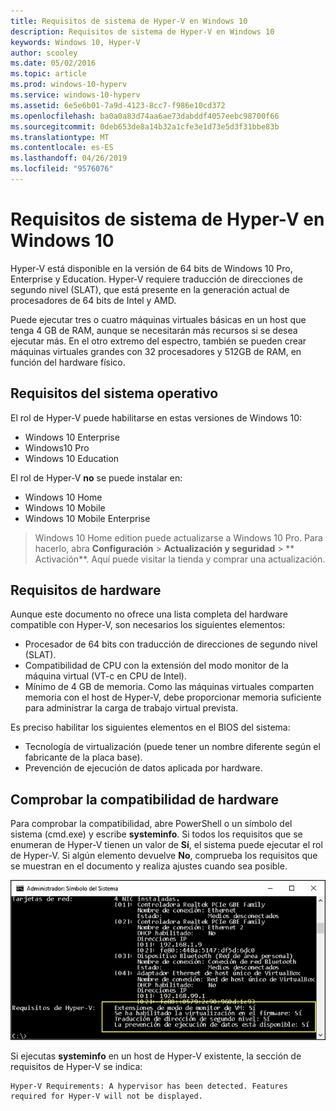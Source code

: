 ```yaml
---
title: Requisitos de sistema de Hyper-V en Windows 10
description: Requisitos de sistema de Hyper-V en Windows 10
keywords: Windows 10, Hyper-V
author: scooley
ms.date: 05/02/2016
ms.topic: article
ms.prod: windows-10-hyperv
ms.service: windows-10-hyperv
ms.assetid: 6e5e6b01-7a9d-4123-8cc7-f986e10cd372
ms.openlocfilehash: ba0a0a83d74aa6ae73dabddf4057eebc98700f66
ms.sourcegitcommit: 0deb653de8a14b32a1cfe3e1d73e5d3f31bbe83b
ms.translationtype: MT
ms.contentlocale: es-ES
ms.lasthandoff: 04/26/2019
ms.locfileid: "9576076"
---
```

# <a name="windows-10-hyper-v-system-requirements"></a>Requisitos de sistema de Hyper-V en Windows 10

Hyper-V está disponible en la versión de 64 bits de Windows 10 Pro, Enterprise y Education. Hyper-V requiere traducción de direcciones de segundo nivel (SLAT), que está presente en la generación actual de procesadores de 64 bits de Intel y AMD.

Puede ejecutar tres o cuatro máquinas virtuales básicas en un host que tenga 4 GB de RAM, aunque se necesitarán más recursos si se desea ejecutar más. En el otro extremo del espectro, también se pueden crear máquinas virtuales grandes con 32 procesadores y 512GB de RAM, en función del hardware físico.

## <a name="operating-system-requirements"></a>Requisitos del sistema operativo

El rol de Hyper-V puede habilitarse en estas versiones de Windows 10:

- Windows 10 Enterprise
- Windows10 Pro
- Windows 10 Education

El rol de Hyper-V **no** se puede instalar en:

- Windows 10 Home
- Windows 10 Mobile
- Windows 10 Mobile Enterprise

>Windows 10 Home edition puede actualizarse a Windows 10 Pro. Para hacerlo, abra **Configuración** > **Actualización y seguridad** > ** Activación**. Aquí puede visitar la tienda y comprar una actualización.

## <a name="hardware-requirements"></a>Requisitos de hardware

Aunque este documento no ofrece una lista completa del hardware compatible con Hyper-V, son necesarios los siguientes elementos:
    
- Procesador de 64 bits con traducción de direcciones de segundo nivel (SLAT).
- Compatibilidad de CPU con la extensión del modo monitor de la máquina virtual (VT-c en CPU de Intel).
- Mínimo de 4 GB de memoria. Como las máquinas virtuales comparten memoria con el host de Hyper-V, debe proporcionar memoria suficiente para administrar la carga de trabajo virtual prevista.

Es preciso habilitar los siguientes elementos en el BIOS del sistema:
- Tecnología de virtualización (puede tener un nombre diferente según el fabricante de la placa base).
- Prevención de ejecución de datos aplicada por hardware.

## <a name="verify-hardware-compatibility"></a>Comprobar la compatibilidad de hardware

Para comprobar la compatibilidad, abre PowerShell o un símbolo del sistema (cmd.exe) y escribe **systeminfo**. Si todos los requisitos que se enumeran de Hyper-V tienen un valor de **Sí**, el sistema puede ejecutar el rol de Hyper-V. Si algún elemento devuelve **No**, comprueba los requisitos que se muestran en el documento y realiza ajustes cuando sea posible.

![](media/SystemInfo-upd.png)

Si ejecutas **systeminfo** en un host de Hyper-V existente, la sección de requisitos de Hyper-V se indica:

```
Hyper-V Requirements: A hypervisor has been detected. Features required for Hyper-V will not be displayed.
```
